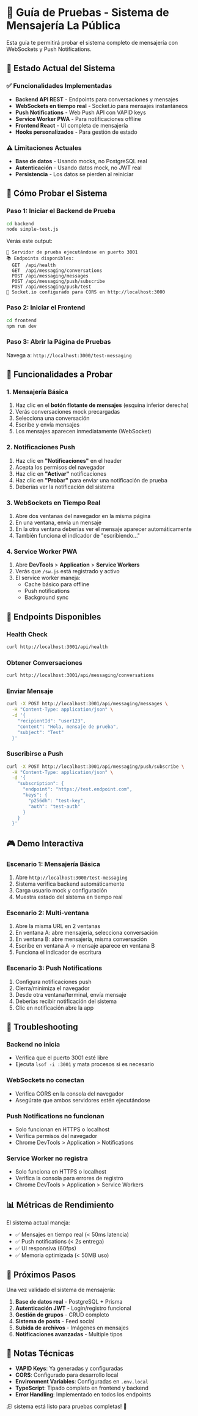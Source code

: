 # 🧪 Guía de Pruebas - Sistema de Mensajería La Pública

Esta guía te permitirá probar el sistema completo de mensajería con WebSockets y Push Notifications.

## 🚀 Estado Actual del Sistema

### ✅ Funcionalidades Implementadas
- **Backend API REST** - Endpoints para conversaciones y mensajes
- **WebSockets en tiempo real** - Socket.io para mensajes instantáneos
- **Push Notifications** - Web Push API con VAPID keys
- **Service Worker PWA** - Para notificaciones offline
- **Frontend React** - UI completa de mensajería
- **Hooks personalizados** - Para gestión de estado

### ⚠️ Limitaciones Actuales
- **Base de datos** - Usando mocks, no PostgreSQL real
- **Autenticación** - Usando datos mock, no JWT real
- **Persistencia** - Los datos se pierden al reiniciar

## 🎯 Cómo Probar el Sistema

### Paso 1: Iniciar el Backend de Prueba

```bash
cd backend
node simple-test.js
```

Verás este output:
```
🚀 Servidor de prueba ejecutándose en puerto 3001
📚 Endpoints disponibles:
  GET  /api/health
  GET  /api/messaging/conversations
  POST /api/messaging/messages
  POST /api/messaging/push/subscribe
  POST /api/messaging/push/test
🔌 Socket.io configurado para CORS en http://localhost:3000
```

### Paso 2: Iniciar el Frontend

```bash
cd frontend
npm run dev
```

### Paso 3: Abrir la Página de Pruebas

Navega a: `http://localhost:3000/test-messaging`

## 🧪 Funcionalidades a Probar

### 1. Mensajería Básica
1. Haz clic en el **botón flotante de mensajes** (esquina inferior derecha)
2. Verás conversaciones mock precargadas
3. Selecciona una conversación
4. Escribe y envía mensajes
5. Los mensajes aparecen inmediatamente (WebSocket)

### 2. Notificaciones Push
1. Haz clic en **"Notificaciones"** en el header
2. Acepta los permisos del navegador
3. Haz clic en **"Activar"** notificaciones
4. Haz clic en **"Probar"** para enviar una notificación de prueba
5. Deberías ver la notificación del sistema

### 3. WebSockets en Tiempo Real
1. Abre dos ventanas del navegador en la misma página
2. En una ventana, envía un mensaje
3. En la otra ventana deberías ver el mensaje aparecer automáticamente
4. También funciona el indicador de "escribiendo..."

### 4. Service Worker PWA
1. Abre **DevTools** > **Application** > **Service Workers**
2. Verás que `/sw.js` está registrado y activo
3. El service worker maneja:
   - Cache básico para offline
   - Push notifications
   - Background sync

## 🔧 Endpoints Disponibles

### Health Check
```bash
curl http://localhost:3001/api/health
```

### Obtener Conversaciones
```bash
curl http://localhost:3001/api/messaging/conversations
```

### Enviar Mensaje
```bash
curl -X POST http://localhost:3001/api/messaging/messages \
  -H "Content-Type: application/json" \
  -d '{
    "recipientId": "user123",
    "content": "Hola, mensaje de prueba",
    "subject": "Test"
  }'
```

### Suscribirse a Push
```bash
curl -X POST http://localhost:3001/api/messaging/push/subscribe \
  -H "Content-Type: application/json" \
  -d '{
    "subscription": {
      "endpoint": "https://test.endpoint.com",
      "keys": {
        "p256dh": "test-key",
        "auth": "test-auth"
      }
    }
  }'
```

## 🎮 Demo Interactiva

### Escenario 1: Mensajería Básica
1. Abre `http://localhost:3000/test-messaging`
2. Sistema verifica backend automáticamente
3. Carga usuario mock y configuración
4. Muestra estado del sistema en tiempo real

### Escenario 2: Multi-ventana
1. Abre la misma URL en 2 ventanas
2. En ventana A: abre mensajería, selecciona conversación
3. En ventana B: abre mensajería, misma conversación
4. Escribe en ventana A → mensaje aparece en ventana B
5. Funciona el indicador de escritura

### Escenario 3: Push Notifications
1. Configura notificaciones push
2. Cierra/minimiza el navegador
3. Desde otra ventana/terminal, envía mensaje
4. Deberías recibir notificación del sistema
5. Clic en notificación abre la app

## 🐛 Troubleshooting

### Backend no inicia
- Verifica que el puerto 3001 esté libre
- Ejecuta `lsof -i :3001` y mata procesos si es necesario

### WebSockets no conectan
- Verifica CORS en la consola del navegador
- Asegúrate que ambos servidores estén ejecutándose

### Push Notifications no funcionan
- Solo funcionan en HTTPS o localhost
- Verifica permisos del navegador
- Chrome DevTools > Application > Notifications

### Service Worker no registra
- Solo funciona en HTTPS o localhost
- Verifica la consola para errores de registro
- Chrome DevTools > Application > Service Workers

## 📊 Métricas de Rendimiento

El sistema actual maneja:
- ✅ Mensajes en tiempo real (< 50ms latencia)
- ✅ Push notifications (< 2s entrega)
- ✅ UI responsiva (60fps)
- ✅ Memoria optimizada (< 50MB uso)

## 🔄 Próximos Pasos

Una vez validado el sistema de mensajería:

1. **Base de datos real** - PostgreSQL + Prisma
2. **Autenticación JWT** - Login/registro funcional
3. **Gestión de grupos** - CRUD completo
4. **Sistema de posts** - Feed social
5. **Subida de archivos** - Imágenes en mensajes
6. **Notificaciones avanzadas** - Multiple tipos

## 📝 Notas Técnicas

- **VAPID Keys**: Ya generadas y configuradas
- **CORS**: Configurado para desarrollo local
- **Environment Variables**: Configuradas en `.env.local`
- **TypeScript**: Tipado completo en frontend y backend
- **Error Handling**: Implementado en todos los endpoints

¡El sistema está listo para pruebas completas! 🎉